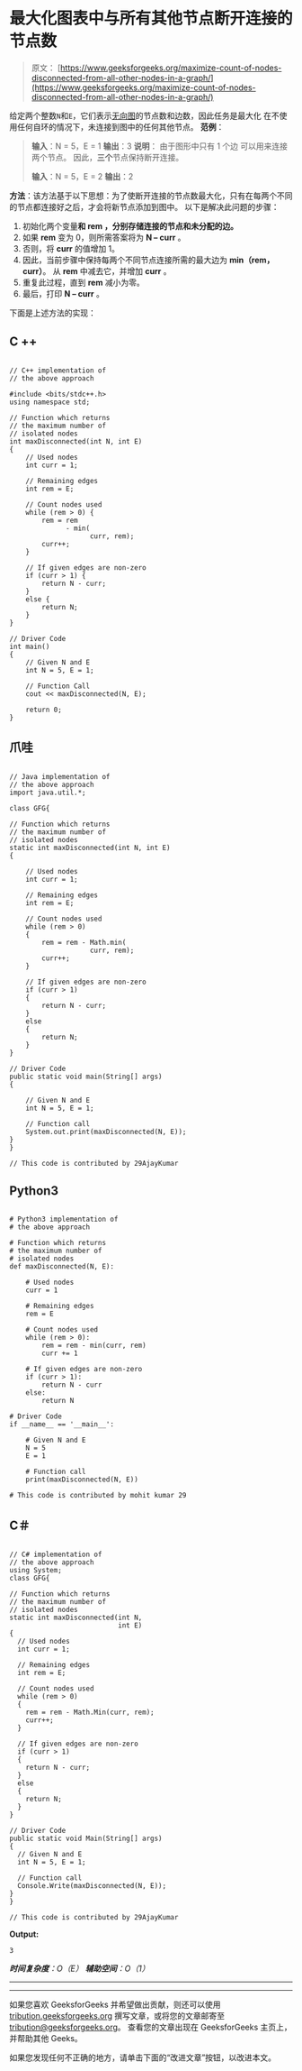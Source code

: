 # 最大化图表中与所有其他节点断开连接的节点数

> 原文： [https://www.geeksforgeeks.org/maximize-count-of-nodes-disconnected-from-all-other-nodes-in-a-graph/](https://www.geeksforgeeks.org/maximize-count-of-nodes-disconnected-from-all-other-nodes-in-a-graph/)

给定两个整数`N`和`E`，它们表示[无向图](https://www.geeksforgeeks.org/graph-data-structure-and-algorithms/)的节点数和边数，因此任务是最大化 在不使用任何自环的情况下，未连接到图中的任何其他节点。
**范例**：

> **输入**：N = 5，E = 1
> **输出**：3
> **说明**：
> 由于图形中只有 1 个边 可以用来连接两个节点。
> 因此，**三个**节点保持断开连接。
> 
> **输入**：N = 5，E = 2
> **输出**：2

**方法**：该方法基于以下思想：为了使断开连接的节点数最大化，只有在每两个不同的节点都连接好之后，才会将新节点添加到图中。 以下是解决此问题的步骤：

1.  初始化两个变量**和 **rem** ，分别存储连接的节点和未分配的边。**
2.  如果 **rem** 变为 0，则所需答案将为 **N – curr** 。
3.  否则，将 **curr** 的值增加 1。
4.  因此，当前步骤中保持每两个不同节点连接所需的最大边为 **min（rem，curr）**。 从 **rem** 中减去它，并增加 **curr** 。
5.  重复此过程，直到 **rem** 减小为零。
6.  最后，打印 **N – curr** 。

下面是上述方法的实现：

## C ++

```

// C++ implementation of
// the above approach

#include <bits/stdc++.h>
using namespace std;

// Function which returns
// the maximum number of
// isolated nodes
int maxDisconnected(int N, int E)
{
    // Used nodes
    int curr = 1;

    // Remaining edges
    int rem = E;

    // Count nodes used
    while (rem > 0) {
        rem = rem
              - min(
                    curr, rem);
        curr++;
    }

    // If given edges are non-zero
    if (curr > 1) {
        return N - curr;
    }
    else {
        return N;
    }
}

// Driver Code
int main()
{
    // Given N and E
    int N = 5, E = 1;

    // Function Call
    cout << maxDisconnected(N, E);

    return 0;
}

```

## 爪哇

```

// Java implementation of
// the above approach
import java.util.*;

class GFG{

// Function which returns
// the maximum number of
// isolated nodes
static int maxDisconnected(int N, int E)
{

    // Used nodes
    int curr = 1;

    // Remaining edges
    int rem = E;

    // Count nodes used
    while (rem > 0) 
    {
        rem = rem - Math.min(
                    curr, rem);
        curr++;
    }

    // If given edges are non-zero
    if (curr > 1)
    {
        return N - curr;
    }
    else
    {
        return N;
    }
}

// Driver Code
public static void main(String[] args)
{

    // Given N and E
    int N = 5, E = 1;

    // Function call
    System.out.print(maxDisconnected(N, E));
}
}

// This code is contributed by 29AjayKumar

```

## Python3

```

# Python3 implementation of
# the above approach

# Function which returns
# the maximum number of
# isolated nodes
def maxDisconnected(N, E):

    # Used nodes
    curr = 1

    # Remaining edges
    rem = E

    # Count nodes used
    while (rem > 0):
        rem = rem - min(curr, rem)
        curr += 1

    # If given edges are non-zero
    if (curr > 1):
        return N - curr
    else:
        return N

# Driver Code
if __name__ == '__main__':

    # Given N and E
    N = 5
    E = 1

    # Function call
    print(maxDisconnected(N, E))

# This code is contributed by mohit kumar 29

```

## C＃

```

// C# implementation of
// the above approach
using System;
class GFG{

// Function which returns
// the maximum number of
// isolated nodes
static int maxDisconnected(int N, 
                           int E)
{    
  // Used nodes
  int curr = 1;

  // Remaining edges
  int rem = E;

  // Count nodes used
  while (rem > 0) 
  {
    rem = rem - Math.Min(curr, rem);
    curr++;
  }

  // If given edges are non-zero
  if (curr > 1)
  {
    return N - curr;
  }
  else
  {
    return N;
  }
}

// Driver Code
public static void Main(String[] args)
{
  // Given N and E
  int N = 5, E = 1;

  // Function call
  Console.Write(maxDisconnected(N, E));
}
}

// This code is contributed by 29AjayKumar

```

**Output:** 

```
3

```

***时间复杂度**：O（E）*
***辅助空间**：O（1）*



* * *

* * *

如果您喜欢 GeeksforGeeks 并希望做出贡献，则还可以使用 [tribution.geeksforgeeks.org](https://contribute.geeksforgeeks.org/) 撰写文章，或将您的文章邮寄至 tribution@geeksforgeeks.org。 查看您的文章出现在 GeeksforGeeks 主页上，并帮助其他 Geeks。

如果您发现任何不正确的地方，请单击下面的“改进文章”按钮，以改进本文。